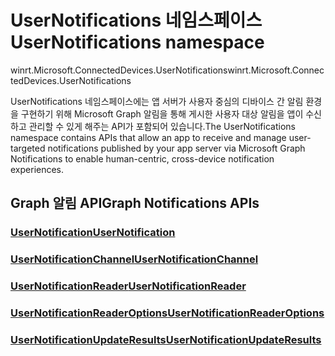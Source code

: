 # <a name="usernotifications-namespace"></a><span data-ttu-id="d7c37-101">UserNotifications 네임스페이스</span><span class="sxs-lookup"><span data-stu-id="d7c37-101">UserNotifications namespace</span></span>
<span data-ttu-id="d7c37-102">winrt.Microsoft.ConnectedDevices.UserNotifications</span><span class="sxs-lookup"><span data-stu-id="d7c37-102">winrt.Microsoft.ConnectedDevices.UserNotifications</span></span>

<span data-ttu-id="d7c37-103">UserNotifications 네임스페이스에는 앱 서버가 사용자 중심의 디바이스 간 알림 환경을 구현하기 위해 Microsoft Graph 알림을 통해 게시한 사용자 대상 알림을 앱이 수신하고 관리할 수 있게 해주는 API가 포함되어 있습니다.</span><span class="sxs-lookup"><span data-stu-id="d7c37-103">The UserNotifications namespace contains APIs that allow an app to receive and manage user-targeted notifications published by your app server via Microsoft Graph Notifications to enable human-centric, cross-device notification experiences.</span></span> 

## <a name="graph-notifications-apis"></a><span data-ttu-id="d7c37-104">Graph 알림 API</span><span class="sxs-lookup"><span data-stu-id="d7c37-104">Graph Notifications APIs</span></span>

### <a name="usernotificationusernotificationmd"></a>[<span data-ttu-id="d7c37-105">UserNotification</span><span class="sxs-lookup"><span data-stu-id="d7c37-105">UserNotification</span></span>](userNotification.md)
### <a name="usernotificationchannelusernotificationchannelmd"></a>[<span data-ttu-id="d7c37-106">UserNotificationChannel</span><span class="sxs-lookup"><span data-stu-id="d7c37-106">UserNotificationChannel</span></span>](userNotificationChannel.md)
### <a name="usernotificationreaderusernotificationreadermd"></a>[<span data-ttu-id="d7c37-107">UserNotificationReader</span><span class="sxs-lookup"><span data-stu-id="d7c37-107">UserNotificationReader</span></span>](userNotificationReader.md)
### <a name="usernotificationreaderoptionsusernotificationreaderoptionsmd"></a>[<span data-ttu-id="d7c37-108">UserNotificationReaderOptions</span><span class="sxs-lookup"><span data-stu-id="d7c37-108">UserNotificationReaderOptions</span></span>](userNotificationReaderOptions.md)
### <a name="usernotificationupdateresultsusernotificationupdateresultsmd"></a>[<span data-ttu-id="d7c37-109">UserNotificationUpdateResults</span><span class="sxs-lookup"><span data-stu-id="d7c37-109">UserNotificationUpdateResults</span></span>](userNotificationUpdateResults.md)
